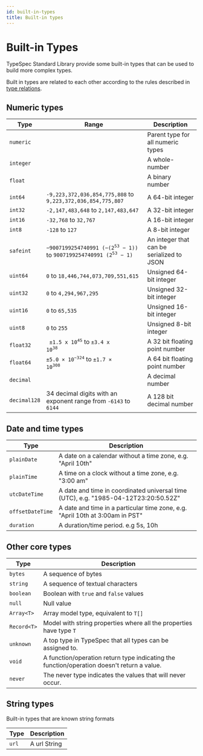 ```yaml
---
id: built-in-types
title: Built-in types
---
```


# Built-in Types

TypeSpec Standard Library provide some built-in types that can be used to build more complex types.

Built in types are related to each other according to the rules described in [type relations](../language-basics/type-relations.md).

## Numeric types

| Type         | Range                                                                                                        | Description                               |
| ------------ | ------------------------------------------------------------------------------------------------------------ | ----------------------------------------- |
| `numeric`    |                                                                                                              | Parent type for all numeric types         |
| `integer`    |                                                                                                              | A whole-number                            |
| `float`      |                                                                                                              | A binary number                           |
| `int64`      | `-9,223,372,036,854,775,808` to `9,223,372,036,854,775,807`                                                  | A 64-bit integer                          |
| `int32`      | `-2,147,483,648` to `2,147,483,647`                                                                          | A 32-bit integer                          |
| `int16`      | `-32,768` to `32,767`                                                                                        | A 16-bit integer                          |
| `int8`       | `-128` to `127`                                                                                              | A 8-bit integer                           |
| `safeint`    | <code>−9007199254740991 (−(2<sup>53</sup> − 1))</code> to <code>9007199254740991 (2<sup>53</sup> − 1)</code> | An integer that can be serialized to JSON |
| `uint64`     | `0` to `18,446,744,073,709,551,615`                                                                          | Unsigned 64-bit integer                   |
| `uint32`     | `0` to `4,294,967,295`                                                                                       | Unsigned 32-bit integer                   |
| `uint16`     | `0` to `65,535`                                                                                              | Unsigned 16-bit integer                   |
| `uint8`      | `0` to `255 `                                                                                                | Unsigned 8-bit integer                    |
| `float32`    | <code> ±1.5 x 10<sup>45</sup></code> to <code>±3.4 x 10<sup>38</sup></code>                                  | A 32 bit floating point number            |
| `float64`    | <code>±5.0 × 10<sup>−324</sup></code> to <code>±1.7 × 10<sup>308</sup></code>                                | A 64 bit floating point number            |
| `decimal`    |                                                                                                              | A decimal number                          |
| `decimal128` | 34 decimal digits with an exponent range from `-6143` to `6144`                                              | A 128 bit decimal number                  |

## Date and time types

| Type             | Description                                                                         |
| ---------------- | ----------------------------------------------------------------------------------- |
| `plainDate`      | A date on a calendar without a time zone, e.g. "April 10th"                         |
| `plainTime`      | A time on a clock without a time zone, e.g. "3:00 am"                               |
| `utcDateTime`    | A date and time in coordinated universal time (UTC), e.g. "1985-04-12T23:20:50.52Z" |
| `offsetDateTime` | A date and time in a particular time zone, e.g. "April 10th at 3:00am in PST"       |
| `duration`       | A duration/time period. e.g 5s, 10h                                                 |

## Other core types

| Type        | Description                                                                                |
| ----------- | ------------------------------------------------------------------------------------------ |
| `bytes`     | A sequence of bytes                                                                        |
| `string`    | A sequence of textual characters                                                           |
| `boolean`   | Boolean with `true` and `false` values                                                     |
| `null`      | Null value                                                                                 |
| `Array<T>`  | Array model type, equivalent to `T[]`                                                      |
| `Record<T>` | Model with string properties where all the properties have type `T`                        |
| `unknown`   | A top type in TypeSpec that all types can be assigned to.                                  |
| `void`      | A function/operation return type indicating the function/operation doesn't return a value. |
| `never`     | The never type indicates the values that will never occur.                                 |

## String types

Built-in types that are known string formats

| Type  | Description  |
| ----- | ------------ |
| `url` | A url String |
